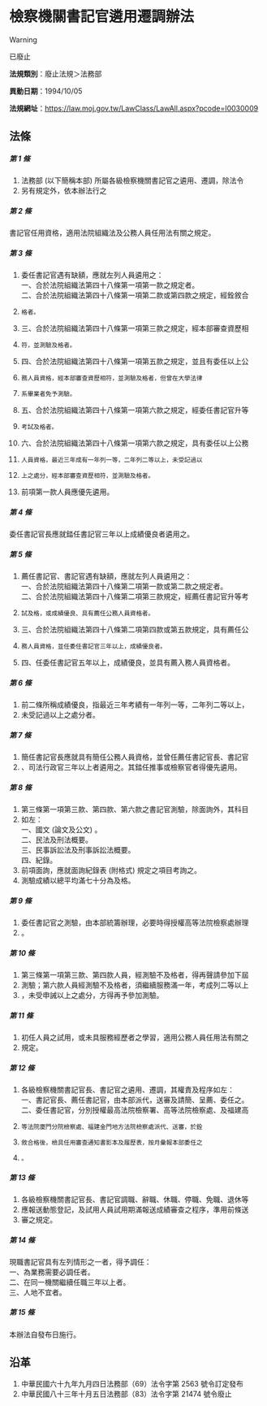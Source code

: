 # 檢察機關書記官遴用遷調辦法
> [!WARNING]
> 已廢止

**法規類別**：廢止法規＞法務部

**異動日期**：1994/10/05  

**法規網址**：https://law.moj.gov.tw/LawClass/LawAll.aspx?pcode=I0030009



## 法條
##### 第 1 條
1. 法務部 (以下簡稱本部) 所屬各級檢察機關書記官之遴用、遷調，除法令
1. 另有規定外，依本辦法行之

##### 第 2 條
書記官任用資格，適用法院組織法及公務人員任用法有關之規定。

##### 第 3 條
1. 委任書記官遇有缺額，應就左列人員遴用之：  
一、合於法院組織法第四十八條第一項第一款之規定者。  
二、合於法院組織法第四十八條第一項第二款或第四款之規定，經銓敘合
1.     格者。
1. 三、合於法院組織法第四十八條第一項第三款之規定，經本部審查資歷相
1.     符，並測驗及格者。
1. 四、合於法院組織法第四十八條第一項第五款之規定，並且有委任以上公
1.     務人員資格，經本部審查資歷相符，並測驗及格者，但曾在大學法律
1.     系畢業者免予測驗。
1. 五、合於法院組織法第四十八條第一項第六款之規定，經委任書記官升等
1.     考試及格者。
1. 六、合於法院組織法第四十八條第一項第六款之規定，具有委任以上公務
1.     人員資格，最近三年成有一年列一等，二年列二等以上，未受記過以
1.     上之處分，經本部審查資歷相符，並測驗及格者。
1. 前項第一款人員應優先遴用。

##### 第 4 條
委任書記官長應就錔任書記官三年以上成績優良者遴用之。

##### 第 5 條
1. 薦任書記官、書記官遇有缺額，應就左列人員遴用之：  
一、合於法院組織法第四十八條第二項第一款或第二款之規定者。  
二、合於法院組織法第四十八條第二項第三款規定，經薦任書記官升等考
1.     試及格，或成績優良、具有薦任公務人員資格者。
1. 三、合於法院組織法第四十八條第二項第四款或第五款規定，具有薦任公
1.     務人員資格，並任委任書記官三年以上，成績優良者。
1. 四、任委任書記官五年以上，成績優良，並具有薦入務人員資格者。

##### 第 6 條
1. 前二條所稱成績優良，指最近三年考績有一年列一等，二年列二等以上，
1. 未受記過以上之處分者。

##### 第 7 條
1. 簡任書記官長應就具有簡任公務人員資格，並曾任薦任書記官長、書記官
1. 、司法行政官三年以上者遴用之。其錔任推事或檢察官者得優先遴用。

##### 第 8 條
1. 第三條第一項第三款、第四款、第六款之書記官測驗，除面詢外，其科目
1. 如左：  
一、國文 (論文及公文) 。  
二、民法及刑法概要。  
三、民事訴訟法及刑事訴訟法概要。  
四、紀錄。
1. 前項面詢，應就面詢紀錄表 (附格式) 規定之項目考詢之。
1. 測驗成績以總平均滿七十分為及格。

##### 第 9 條
1. 委任書記官之測驗，由本部統籌辦理，必要時得授權高等法院檢察處辦理
1. 。

##### 第 10 條
1. 第三條第一項第三款、第四款人員，經測驗不及格者，得再聲請參加下屆
1. 測驗；第六款人員經測驗不及格者，須繼續服務滿一年，考成列二等以上
1. ，未受申誡以上之處分，方得再予參加測驗。

##### 第 11 條
1. 初任人員之試用，或未具服務經歷者之學習，適用公務人員任用法有關之
1. 規定。

##### 第 12 條
1. 各級檢察機關書記官長、書記官之遴用、遷調，其權責及程序如左：  
一、書記官長、薦任書記官，由本部派代，送審及請簡、呈薦、委任之。  
二、委任書記官，分別授權最高法院檢察署、高等法院檢察處、及福建高
1.     等法院廈門分院檢察處、福建金門地方法院檢察處派代、送審，於銓
1.     敘合格後，檢具任用審查通知書影本及履歷表，按月彙報本部委任之
1.     。

##### 第 13 條
1. 各級檢察機關書記官長、書記官調職、辭職、休職、停職、免職、退休等
1. 應報送動態登記，及試用人員試用期滿報送成績審查之程序，準用前條送
1. 審之規定。

##### 第 14 條
現職書記官具有左列情形之一者，得予調任：  
一、為業務需要必調任者。  
二、在同一機關繼續任職三年以上者。  
三、人地不宜者。

##### 第 15 條
本辦法自發布日施行。

## 沿革
1. 中華民國六十九年九月四日法務部（69）法令字第 2563 號令訂定發布
1. 中華民國八十三年十月五日法務部（83）法令字第 21474  號令廢止

